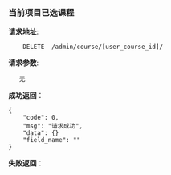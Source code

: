 ### 当前项目已选课程

**请求地址**:
```
    DELETE  /admin/course/[user_course_id]/
```

**请求参数**:
```
   无
```

**成功返回**：
```
{
    "code": 0,
    "msg": "请求成功",
    "data": {}
    "field_name": ""
}
```

**失败返回**：
```

```